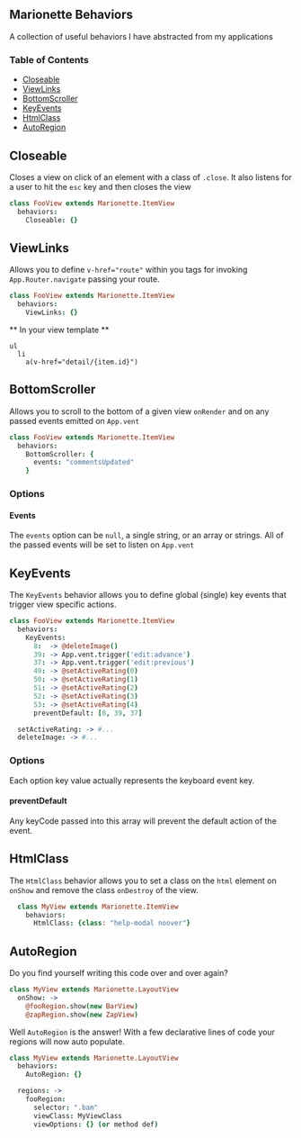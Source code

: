 Marionette Behaviors
--------

A collection of useful behaviors I have abstracted from my applications

### Table of Contents

  * [Closeable](#closeable)
  * [ViewLinks](#viewlinks)
  * [BottomScroller](#bottomscroller)
  * [KeyEvents](#keyevents)
  * [HtmlClass](#htmlclass)
  * [AutoRegion](#autoregion)

## Closeable

Closes a view on click of an element with a class of `.close`. It also listens for a user to hit the `esc` key and then closes the view

```coffeescript
class FooView extends Marionette.ItemView
  behaviors:
    Closeable: {}
```

## ViewLinks

Allows you to define `v-href="route"` within you tags for invoking `App.Router.navigate` passing your route.

```coffeescript
class FooView extends Marionette.ItemView
  behaviors:
    ViewLinks: {}
```

** In your view template **
```jade
ul
  li
    a(v-href="detail/{item.id}")
```

## BottomScroller

Allows you to scroll to the bottom of a given view `onRender` and on any passed events emitted on `App.vent`

```coffeescript
class FooView extends Marionette.ItemView
  behaviors:
    BottomScroller: {
      events: "commentsUpdated"
    }
```

### Options

#### Events
  The `events` option can be `null`, a single string, or an array or strings.
  All of the passed events will be set to listen on `App.vent`

## KeyEvents

The `KeyEvents` behavior allows you to define global (single) key events that trigger view specific actions.

```coffeescript
class FooView extends Marionette.ItemView
  behaviors:
    KeyEvents:
      8:  -> @deleteImage()
      39: -> App.vent.trigger('edit:advance')
      37: -> App.vent.trigger('edit:previous')
      49: -> @setActiveRating(0)
      50: -> @setActiveRating(1)
      51: -> @setActiveRating(2)
      52: -> @setActiveRating(3)
      53: -> @setActiveRating(4)
      preventDefault: [8, 39, 37]

  setActiveRating: -> #...
  deleteImage: -> #...
```

### Options
Each option key value actually represents the keyboard event key.

#### preventDefault
Any keyCode passed into this array will prevent the default action of the event.

## HtmlClass

The `HtmlClass` behavior allows you to set a class on the `html` element on `onShow` and remove the class `onDestroy` of the view.

```coffeescript
  class MyView extends Marionette.ItemView
    behaviors:
      HtmlClass: {class: "help-modal noover"}
```

## AutoRegion

Do you find yourself writing this code over and over again?

```coffeescript
class MyView extends Marionette.LayoutView
  onShow: ->
    @fooRegion.show(new BarView)
    @zapRegion.show(new ZapView)
```

Well `AutoRegion` is the answer!
With a few declarative lines of code your regions will now auto populate.

```coffeescript
class MyView extends Marionette.LayoutView
  behaviors:
    AutoRegion: {}

  regions: ->
    fooRegion:
      selector: ".bam"
      viewClass: MyViewClass
      viewOptions: {} (or method def)
```

